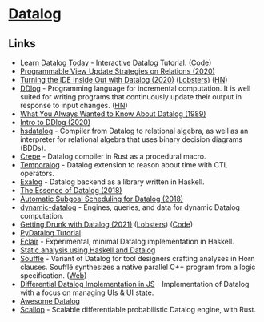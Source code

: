 # [Datalog](https://docs.racket-lang.org/datalog/)

## Links

- [Learn Datalog Today](http://www.learndatalogtoday.org/) - Interactive Datalog Tutorial. ([Code](https://github.com/jonase/learndatalogtoday))
- [Programmable View Update Strategies on Relations (2020)](https://arxiv.org/pdf/1911.05921.pdf)
- [Turning the IDE Inside Out with Datalog (2020)](https://petevilter.me/post/datalog-typechecking/) ([Lobsters](https://lobste.rs/s/mox1k6/turning_ide_inside_out_with_datalog)) ([HN](https://news.ycombinator.com/item?id=23869592))
- [DDlog](https://github.com/vmware/differential-datalog) - Programming language for incremental computation. It is well suited for writing programs that continuously update their output in response to input changes. ([HN](https://news.ycombinator.com/item?id=26514456))
- [What You Always Wanted to Know About Datalog (1989)](https://personal.utdallas.edu/~gupta/courses/acl/papers/datalog-paper.pdf)
- [Intro to DDlog (2020)](https://chasewilson.dev/blog/intro-to-ddlog/)
- [hsdatalog](https://github.com/chessai/hsdatalog) - Compiler from Datalog to relational algebra, as well as an interpreter for relational algebra that uses binary decision diagrams (BDDs).
- [Crepe](https://github.com/ekzhang/crepe) - Datalog compiler in Rust as a procedural macro.
- [Temporalog](https://github.com/madgen/temporalog) - Datalog extension to reason about time with CTL operators.
- [Exalog](https://github.com/madgen/exalog) - Datalog backend as a library written in Haskell.
- [The Essence of Datalog (2018)](https://dodisturb.me/posts/2018-12-25-The-Essence-of-Datalog.html)
- [Automatic Subgoal Scheduling for Datalog (2018)](https://dodisturb.me/posts/2018-10-08-Automatic-Subgoal-Scheduling-for-Datalog.html)
- [dynamic-datalog](https://github.com/frankmcsherry/dynamic-datalog) - Engines, queries, and data for dynamic Datalog computation.
- [Getting Drunk with Datalog (2021)](https://ianthehenry.com/posts/getting-drunk-with-datalog/) ([Lobsters](https://lobste.rs/s/x9kejq/getting_drunk_with_datalog)) ([Code](https://github.com/ianthehenry/mixologician))
- [PyDatalog Tutorial](https://sites.google.com/site/pydatalog/Online-datalog-tutorial)
- [Eclair](https://github.com/luc-tielen/eclair-lang) - Experimental, minimal Datalog implementation in Haskell.
- [Static analysis using Haskell and Datalog](https://luctielen.com/posts/static_analysis_using_haskell_and_datalog/)
- [Souffle](https://github.com/souffle-lang/souffle) - Variant of Datalog for tool designers crafting analyses in Horn clauses. Soufflé synthesizes a native parallel C++ program from a logic specification. ([Web](https://souffle-lang.github.io/))
- [Differential Datalog Implementation in JS](https://github.com/datalogui/datalog) - Implementation of Datalog with a focus on managing UIs & UI state.
- [Awesome Datalog](https://github.com/samuell/awesome-datalog)
- [Scallop](https://github.com/scallop-lang/scallop-v1) - Scalable differentiable probabilistic Datalog engine, with Rust.
